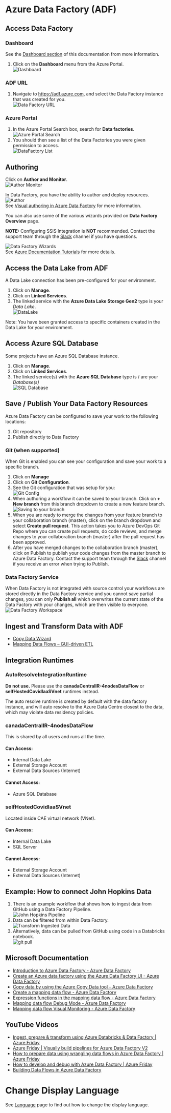 # Azure Data Factory (ADF)

## Access Data Factory
### Dashboard

See the [Dashboard section](Dashboards.md) of this documentation from more information. 

1. Click on the **Dashboard** menu from the Azure Portal.  
![Dashboard](images/DataFactoryDashboard.png)  

### ADF URL

1. Navigate to https://adf.azure.com, and select the Data Factory instance that was created for you.  
![Data Factory URL](images/DataFactorySelect.png) 

### Azure Portal
1. In the Azure Portal Search box, search for **Data factories**.  
![Azure Portal Search](images/DataFactoryPortalSearch.png)  
2. You should then see a list of the Data Factories you were given permission to access.  
![DataFactory List](images/DataFactoryPortalList.png)    

## Authoring
Click on **Author and Monitor**.  
![Author Monitor](images/DataFactoryAuthorMonitor.png)  

In Data Factory, you have the ability to author and deploy resources.     
![Author](images/DataFactoryAuthor.png)  
See [Visual authoring in Azure Data Factory](https://docs.microsoft.com/en-us/azure/data-factory/author-visually) for more information.  

You can also use some of the various wizards provided on **Data Factory Overview** page.

**NOTE:** Configuring SSIS Integration is **NOT** recommended. Contact the support team through the [Slack](https://cae-eac.slack.com) channel if you have questions.

![Data Factory Wizards](images/DataFactoryWizards.png)  
See [Azure Documentation Tutorials](https://docs.microsoft.com/en-us/azure/data-factory/introduction) for more details.  

## Access the Data Lake from ADF
A Data Lake connection has been pre-configured for your environment.   
1. Click on **Manage**.  
2. Click on **Linked Services**.  
3. The linked service with the **Azure Data Lake Storage Gen2** type is your _Data Lake_.  
![DataLake](images/DataFactoryDataLake.png)  

Note: You have been granted access to specific containers created in the Data Lake for your environment.

## Access Azure SQL Database
Some projects have an Azure SQL Database instance.  
1. Click on **Manage**.  
2. Click on **Linked Services**.  
3. The linked service(s) with the **Azure SQL Database** type is / are your _Database(s)_  
![SQL Database](images/DataFactorySQLDatabase2.png)

## Save / Publish Your Data Factory Resources
Azure Data Factory can be configured to save your work to the following locations:  
1. Git repository 
2. Publish directly to Data Factory

### Git (when supported)
When Git is enabled you can see your configuration and save your work to a specific branch.  
1. Click on **Manage**  
2. Click on **Git Configuration**.  
3. See the Git configuration that was setup for you:   
![Git Config](images/DataFactoryAzureGit.png)  
4. When authoring a workflow it can be saved to your branch. Click on **+ New branch** from this branch dropdown to create a new feature branch.   
![Saving to your branch](images/DataFactorySaveBranch.png)  
5. When you are ready to merge the changes from your feature branch to your collaboration branch (master), click on the branch dropdown and select **Create pull request**. This action takes you to Azure DevOps Git Repo where you can create pull requests, do code reviews, and merge changes to your collaboration branch (master) after the pull request has been approved.  
6. After you have merged changes to the collaboration branch (master), click on Publish to publish your code changes from the master branch to Azure Data Factory. Contact the support team through the [Slack](https://cae-eac.slack.com) channel if you receive an error when trying to Publish.  
### Data Factory Service
When Data Factory is not integrated with source control your workflows are stored directly in the Data Factory service and you cannot save partial changes, you can only **Publish all** which overwrites the current state of the Data Factory with your changes, which are then visible to everyone.    
![Data Factory Workspace](images/DataFactorySaveNoGit.png)

## Ingest and Transform Data with ADF 
- [Copy Data Wizard](https://docs.microsoft.com/en-us/azure/data-factory/quickstart-create-data-factory-copy-data-tool#start-the-copy-data-tool) 
- [Mapping Data Flows – GUI-driven ETL](https://docs.microsoft.com/en-us/azure/data-factory/tutorial-data-flow#create-a-pipeline-with-a-data-flow-activity )

## Integration Runtimes
### AutoResolveIntegrationRuntime
**Do not use.** Please use the **canadaCentralIR-4nodesDataFlow** or **selfHostedCovidIaaSVnet** runtimes instead.

The auto resolve runtime is created by default with the data factory instance, and will auto resolve to the Azure Data Centre closest to the data, which may violate data residency policies.
### canadaCentralIR-4nodesDataFlow 
This is shared by all users and runs all the time.
#### Can Access:
* Internal Data Lake 
* External Storage Account
* External Data Sources (Internet)
#### Cannot Access:
* Azure SQL Database
### selfHostedCovidIaaSVnet 
Located inside CAE virtual network (VNet). 
#### Can Access:
* Internal Data Lake
* SQL Server
#### Cannot Access:
* External Storage Account
* External Data Sources (Internet)

## Example: How to connect John Hopkins Data
1. There is an example workflow that shows how to ingest data from GitHub using a Data Factory Pipeline.  
![John Hopkins Pipeline](images/DataFactoryJohnhopkinspipeline.png)  
2. Data can be filtered from within Data Factory.  
![Transform Ingested Data](images/transformData.png)
3. Alternatively, data can be pulled from GitHub using code in a Databricks notebook.  
![git pull](images/DataFactoryGitPull.png)

## Microsoft Documentation
- [Introduction to Azure Data Factory - Azure Data Factory](https://docs.microsoft.com/en-us/azure/data-factory/introduction)  
- [Create an Azure data factory using the Azure Data Factory UI - Azure Data Factory ](https://docs.microsoft.com/en-us/azure/data-factory/quickstart-create-data-factory-portal)  
- [Copy data by using the Azure Copy Data tool - Azure Data Factory](https://docs.microsoft.com/en-us/azure/data-factory/quickstart-create-data-factory-copy-data-tool)  
- [Create a mapping data flow - Azure Data Factory](https://docs.microsoft.com/en-us/azure/data-factory/data-flow-create)  
- [Expression functions in the mapping data flow - Azure Data Factory](https://docs.microsoft.com/en-us/azure/data-factory/data-flow-expression-functions)  
- [Mapping data flow Debug Mode - Azure Data Factory](https://docs.microsoft.com/en-us/azure/data-factory/concepts-data-flow-debug-mode)  
- [Mapping data flow Visual Monitoring - Azure Data Factory](https://docs.microsoft.com/en-us/azure/data-factory/concepts-data-flow-monitoring)  

## YouTube Videos
- [Ingest, prepare & transform using Azure Databricks & Data Factory | Azure Friday](https://www.youtube.com/watch?v=CZQOxPY7UuA)  
- [Azure Friday | Visually build pipelines for Azure Data Factory V2](https://www.youtube.com/watch?v=uS8xyqHql5I&t=4s)  
- [How to prepare data using wrangling data flows in Azure Data Factory | Azure Friday](https://www.youtube.com/watch?v=LKenBZYZaLA)  
- [How to develop and debug with Azure Data Factory | Azure Friday](https://www.youtube.com/watch?v=9tg5Rsoi5ic)  
- [Building Data Flows in Azure Data Factory](https://www.youtube.com/watch?v=kcsRrWT0hjU)  

# Change Display Language

See [Language](Language.md) page to find out how to change the display language.

  
